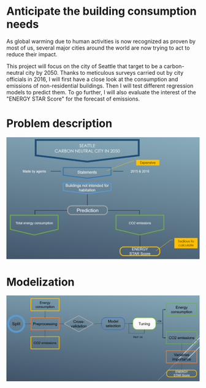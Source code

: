 # Anticipate the building consumption needs

As global warming due to human activities is now recognized as proven by most of us, several major cities around the world are now trying to act to reduce their impact.

This project will focus on the city of Seattle that target to be a carbon-neutral city by 2050. Thanks to meticulous surveys carried out by city officials in 2016, I will first have a close look at the consumption and emissions of non-residential buildings. Then I will test different regression models to predict them. To go further, I will also evaluate the interest of the "ENERGY STAR Score" for the forecast of emissions.

# Problem description

<img src="https://raw.githubusercontent.com/jamesbarthelemy/images/main/p3_desc.png" width="800">

# Modelization

<img src="https://raw.githubusercontent.com/jamesbarthelemy/images/main/p3_model.png" width="800">
